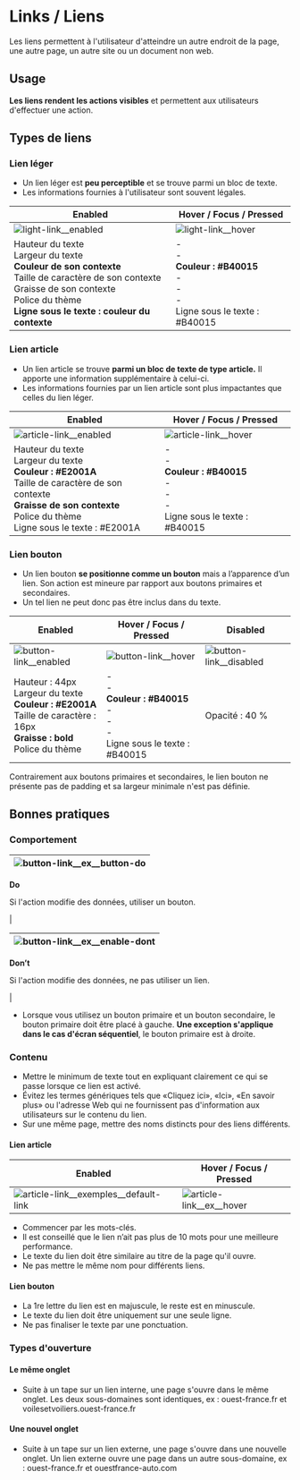 # Links / Liens

Les liens permettent à l'utilisateur d'atteindre un autre endroit de la page, une autre page, un autre site ou un document non web.

## Usage

**Les liens rendent les actions visibles** et permettent aux utilisateurs d'effectuer une action.

## Types de liens

### Lien léger
- Un lien léger est **peu perceptible** et se trouve parmi un bloc de texte.
- Les informations fournies à l'utilisateur sont souvent légales.


Enabled | Hover / Focus / Pressed
------------ | ------------- |
![light-link__enabled](components/COMPONENTS/Text/Links/design/light-link__enabled.png) | ![light-link__hover](components/COMPONENTS/Text/Links/design/light-link__hover.png)
Hauteur du texte  <br> Largeur du texte <br> **Couleur de son contexte** <br> Taille de caractère de son contexte  <br> Graisse de son contexte <br> Police du thème <br> **Ligne sous le texte : couleur du contexte** | - <br> - <br> **Couleur : #B40015** <br> - <br> - <br> - <br> Ligne sous le texte : #B40015

### Lien article
- Un lien article se trouve **parmi un bloc de texte de type article.** Il apporte une information supplémentaire à celui-ci.
- Les informations fournies par un lien article sont plus impactantes que celles du lien léger.

Enabled | Hover / Focus / Pressed
------------ | ------------- |
![article-link__enabled](components/COMPONENTS/Text/Links/design/article-link__enabled.png) | ![article-link__hover](components/COMPONENTS/Text/Links/design/article-link__hover.png)
Hauteur du texte  <br> Largeur du texte <br> **Couleur : #E2001A** <br> Taille de caractère de son contexte  <br> **Graisse de son contexte** <br> Police du thème <br> Ligne sous le texte : #E2001A | - <br> - <br> **Couleur : #B40015** <br> - <br> - <br> - <br> Ligne sous le texte : #B40015

### Lien bouton
- Un lien bouton **se positionne comme un bouton** mais a l’apparence d’un lien. Son action est mineure par rapport aux boutons primaires et secondaires.
- Un tel lien ne peut donc pas être inclus dans du texte.

Enabled | Hover / Focus / Pressed | Disabled
------------ | ------------- | ------------- |
![button-link__enabled](components/COMPONENTS/Text/Links/design/button-link__enabled.png) | ![button-link__hover](components/COMPONENTS/Text/Links/design/button-link__hover.png) | ![button-link__disabled](components/COMPONENTS/Text/Links/design/button-link__disabled.png)
Hauteur : 44px  <br> Largeur du texte <br> **Couleur : #E2001A** <br> Taille de caractère : 16px <br> **Graisse : bold** <br> Police du thème | - <br> - <br> **Couleur : #B40015**  <br> - <br> - <br> - <br> Ligne sous le texte : #B40015 | Opacité : 40 %

Contrairement aux boutons primaires et secondaires, le lien bouton ne présente pas de padding et sa largeur minimale n'est pas définie.


## Bonnes pratiques
### Comportement

<div class="do-dont">
<div class="do">

![button-link__ex__button-do](components/COMPONENTS/Text/Links/design/button-link__ex__button-do.png)  |
------------ |
**Do**
<p class="legende">Si l'action modifie des données, utiliser un bouton.</p> |

 </div>

 <div class="dont">

![button-link__ex__enable-dont](components/COMPONENTS/Text/Links/design/button-link__ex__enable-dont.png)  |
------------ |
**Don’t**
<p class="legende">Si l'action modifie des données, ne pas utiliser un lien.</p> |

 </div>
 </div>

- Lorsque vous utilisez un bouton primaire et un bouton secondaire, le bouton primaire doit être placé à gauche. **Une exception s'applique dans le cas d'écran séquentiel**, le bouton primaire est à droite.


### Contenu

- Mettre le minimum de texte tout en expliquant clairement ce qui se passe lorsque ce lien est activé.
- Évitez les termes génériques tels que «Cliquez ici», «Ici», «En savoir plus» ou l'adresse Web qui ne fournissent pas d'information aux utilisateurs sur le contenu du lien.
- Sur une même page, mettre des noms distincts pour des liens différents.

#### Lien article

Enabled | Hover / Focus / Pressed
------------ | -------------
![article-link__exemples__default-link](components/COMPONENTS/Text/Links/design/article-link__exemples__default-link.png) |![article-link__ex__hover](components/COMPONENTS/Text/Links/design/article-link__ex__hover.png)

- Commencer par les mots-clés.
- Il est conseillé que le lien n’ait pas plus de 10 mots pour une meilleure performance.
- Le texte du lien doit être similaire au titre de la page qu'il ouvre.
- Ne pas mettre le même nom pour différents liens.

#### Lien bouton
- La 1re lettre du lien est en majuscule, le reste est en minuscule.
- Le texte du lien doit être uniquement sur une seule ligne.
- Ne pas finaliser le texte par une ponctuation.

### Types d'ouverture
#### Le même onglet
- Suite à un tape sur un lien interne, une page s'ouvre dans le même onglet. Les deux sous-domaines sont identiques, ex : ouest-france.fr et voilesetvoiliers.ouest-france.fr

#### Une nouvel onglet
- Suite à un tape sur un lien externe, une page s'ouvre dans une nouvelle onglet. Un lien externe ouvre une page dans un autre sous-domaine, ex : ouest-france.fr et ouestfrance-auto.com
